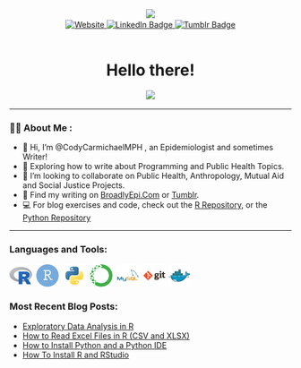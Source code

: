 <div id="header" align="center">
<img src="https://www.broadlyepi.com/wp-content/uploads/2022/04/cropped-logo_white_background_400SIZE.jpg"/>
  <div id="badges">
  <a href="https://www.broadlyepi.com/">
    <img src="https://img.shields.io/badge/BroadlyEpiBlog-blue?style=for-the-badge&logo=website&logoColor=white" alt="Website"/>
  </a>
  <a href="https://www.linkedin.com/in/cody-micah-carmichael-ba207522b/">
    <img src="https://img.shields.io/badge/LinkedIn-blue?style=for-the-badge&logo=linkedin&logoColor=white" alt="LinkedIn Badge"/>
  </a>
  <a href="https://broadlyepi.tumblr.com/">
    <img src="https://img.shields.io/badge/Tumblr-purple?style=for-the-badge&logo=tumblr&logoColor=white" alt="Tumblr Badge"/>
  </a>
</div>
  <img src="https://komarev.com/ghpvc/?username=CodyCarmichaelMPH&style=flat-square&color=blue" alt=""/>
  <h1> Hello there! </h1>
<img src="https://media.giphy.com/media/jdPMeyv9rn0hZHh8n9/giphy.gif" width="100"/>
</div>

---

### 🧑‍🔬 About Me :

- 👋 Hi, I’m @CodyCarmichaelMPH , an Epidemiologist and sometimes Writer!
- 👀 Exploring how to write about Programming and Public Health Topics.
- 💞️ I’m looking to collaborate on Public Health, Anthropology, Mutual Aid and Social Justice Projects.
- 📖 Find my writing on  <a href="https://www.broadlyepi.com/">BroadlyEpi.Com</a> or <a href="https://broadlyepi.tumblr.com/" >Tumblr</a>.
- 💻 For blog exercises and code, check out the <a href="https://github.com/CodyCarmichaelMPH/Broadly_Epi_R_Basics">R Repository</a>, or the <a href="https://github.com/CodyCarmichaelMPH/Broadly_Epi_Python_Basics">Python Repository</a>


---
### Languages and Tools:
<div>
  <img src="https://github.com/devicons/devicon/blob/master/icons/r/r-original.svg" title="R" alt="R" width="40" height="40"/>&nbsp;
  <img src="https://github.com/devicons/devicon/blob/master/icons/rstudio/rstudio-plain.svg" title="RStudio" alt="RStudio" width="40" height="40"/>&nbsp;
  <img src="https://github.com/devicons/devicon/blob/master/icons/python/python-original.svg" title="Python"  alt="Python" width="40" height="40"/>&nbsp;
  <img src="https://github.com/devicons/devicon/blob/master/icons/anaconda/anaconda-original.svg" title="Anaconda"  alt="Anaconda" width="40" height="40"/>&nbsp;
  <img src="https://github.com/devicons/devicon/blob/master/icons/mysql/mysql-original-wordmark.svg" title="MySQL"  alt="MySQL" width="40" height="40"/>&nbsp;
  <img src="https://github.com/devicons/devicon/blob/master/icons/git/git-original-wordmark.svg" title="Git" **alt="Git" width="40" height="40"/>
  <img src="https://github.com/devicons/devicon/blob/master/icons/docker/docker-original.svg" title="Docker" **alt="Docker" width="40" height="40"/>
</div>


### Most Recent Blog Posts:
<!-- BLOG-POST-LIST:START -->
- [Exploratory Data Analysis in R](https://www.broadlyepi.com/exploratory-data-analysis-in-r/?utm_source=rss&utm_medium=rss&utm_campaign=exploratory-data-analysis-in-r)
- [How to Read Excel Files in R &lpar;CSV and XLSX&rpar;](https://www.broadlyepi.com/read-csv-and-excel-data-in-r/?utm_source=rss&utm_medium=rss&utm_campaign=read-csv-and-excel-data-in-r)
- [How to Install Python and a Python IDE](https://www.broadlyepi.com/how-to-install-python-and-a-python-ide/?utm_source=rss&utm_medium=rss&utm_campaign=how-to-install-python-and-a-python-ide)
- [How To Install R and RStudio](https://www.broadlyepi.com/how-to-install-r-and-rstudio/?utm_source=rss&utm_medium=rss&utm_campaign=how-to-install-r-and-rstudio)
<!-- BLOG-POST-LIST:END -->







<!---
CodyCarmichaelMPH/CodyCarmichaelMPH is a ✨ special ✨ repository because its `README.md` (this file) appears on your GitHub profile.
You can click the Preview link to take a look at your changes.
--->
